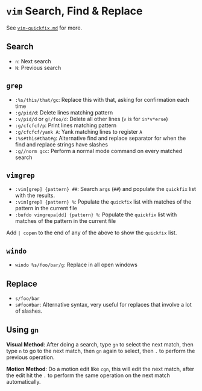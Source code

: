 # `vim` Search, Find & Replace

See [`vim-quickfix.md`](vim-quickfix.md) for more.

## Search

- `n`: Next search
- `N`: Previous search

## `grep`

- `:%s/this/that/gc`: Replace this with that, asking for confirmation each time
- `:g/pid/d`: Delete lines matching pattern
- `:v/pid/d` or `g!/foo/d`: Delete all other lines (`v` is for `in*v*erse`)
- `:g/cfcfcf/p`: Print lines matching pattern
- `:g/cfcfcf/yank A`: Yank matching lines to register `A`
- `:%s#this#that#g`: Alternative find and replace separator for when the find and replace strings have slashes
- `:g//norm gcc`: Perform a normal mode command on every matched search

## `vimgrep`

- `:vim[grep] {pattern} ##`: Search `args` (`##`) and populate the `quickfix` list with the results.
- `:vim[grep] {pattern} %`: Populate the `quickfix` list with matches of the pattern in the current file
- `:bufdo vimgrepa[dd] {pattern} %`: Populate the `quickfix` list with matches of the pattern in the current file

Add `| copen` to the end of any of the above to show the `quickfix` list.

## `windo`

- `windo %s/foo/bar/g`: Replace in all open windows

## Replace

- `s/foo/bar`
- `s#foo#bar`: Alternative syntax, very useful for replaces that involve a lot of slashes.

## Using `gn`

**Visual Method**: After doing a search, type `gn` to select the next match, then type `n` to go to the next match, then `gn` again to select, then `.` to perform the previous operation.

**Motion Method**: Do a motion edit like `cgn`, this will edit the next match, after the edit hit the `.` to perform the same operation on the next match automatically.
